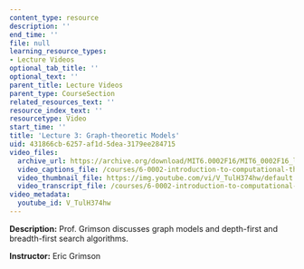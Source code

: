 ```yaml
---
content_type: resource
description: ''
end_time: ''
file: null
learning_resource_types:
- Lecture Videos
optional_tab_title: ''
optional_text: ''
parent_title: Lecture Videos
parent_type: CourseSection
related_resources_text: ''
resource_index_text: ''
resourcetype: Video
start_time: ''
title: 'Lecture 3: Graph-theoretic Models'
uid: 431866cb-6257-af1d-5dea-3179ee284715
video_files:
  archive_url: https://archive.org/download/MIT6.0002F16/MIT6_0002F16_lec03_300k.mp4
  video_captions_file: /courses/6-0002-introduction-to-computational-thinking-and-data-science-fall-2016/16ac952ca7a856bdb21e9083946f188e_V_TulH374hw.vtt
  video_thumbnail_file: https://img.youtube.com/vi/V_TulH374hw/default.jpg
  video_transcript_file: /courses/6-0002-introduction-to-computational-thinking-and-data-science-fall-2016/6d7386392e8349068141a7c2df2dead9_V_TulH374hw.pdf
video_metadata:
  youtube_id: V_TulH374hw
---
```


**Description:** Prof. Grimson discusses graph models and depth-first and breadth-first search algorithms.

**Instructor:** Eric Grimson